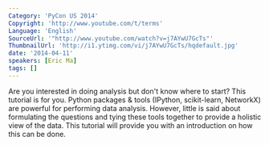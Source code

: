 ```yaml
---
Category: 'PyCon US 2014'
Copyright: 'http://www.youtube.com/t/terms'
Language: 'English'
SourceUrl: '"http://www.youtube.com/watch?v=j7AYwU7GcTs"'
ThumbnailUrl: 'http://i1.ytimg.com/vi/j7AYwU7GcTs/hqdefault.jpg'
date: '2014-04-11'
speakers: [Eric Ma]
tags: []
---
```

Are you interested in doing analysis but don't know where to start? This tutorial is for you. Python packages & tools (IPython, scikit-learn, NetworkX) are powerful for performing data analysis. However, little is said about formulating the questions and tying these tools together to provide a holistic view of the data. This tutorial will provide you with an introduction on how this can be done.